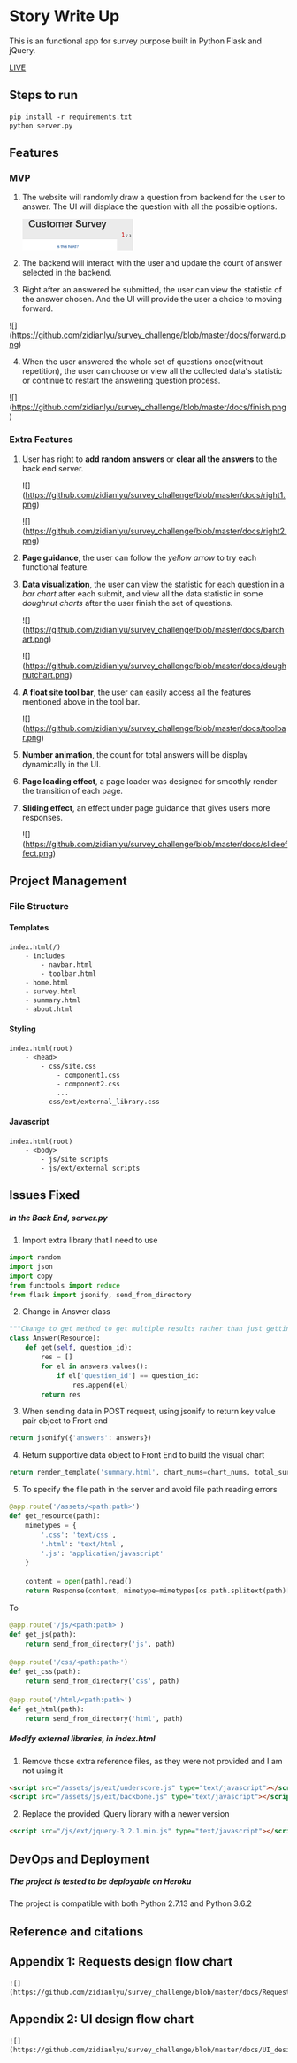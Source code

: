 # Story Write Up

This is an functional app for survey purpose built in Python Flask and jQuery.

[LIVE][survey]

## Steps to run

```
pip install -r requirements.txt
python server.py
```

## Features

### MVP

1. The website will randomly draw a question from backend for the user to answer. The UI will displace the question with all the possible options.

    <img src="https://github.com/zidianlyu/survey_challenge/blob/master/docs/question.png" align="center" width="200" overflow="hidden">

2. The backend will interact with the user and update the count of answer selected in the backend.

3. Right after an answered be submitted, the user can view the statistic of the answer chosen. And the UI will provide the user a choice to moving forward.

  ![] (https://github.com/zidianlyu/survey_challenge/blob/master/docs/forward.png)

4. When the user answered the whole set of questions once(without repetition), the user can choose or view all the collected data's statistic or continue to restart the answering question process.

  ![] (https://github.com/zidianlyu/survey_challenge/blob/master/docs/finish.png)

### Extra Features

1. User has right to **add random answers** or **clear all the answers** to the back end server.

    ![] (https://github.com/zidianlyu/survey_challenge/blob/master/docs/right1.png)

    ![] (https://github.com/zidianlyu/survey_challenge/blob/master/docs/right2.png)

2. **Page guidance**, the user can follow the _yellow arrow_ to try each functional feature.

3. **Data visualization**, the user can view the statistic for each question in a _bar chart_ after each submit, and view all the data statistic in some _doughnut charts_ after the user finish the set of questions.

    ![] (https://github.com/zidianlyu/survey_challenge/blob/master/docs/barchart.png)

    ![] (https://github.com/zidianlyu/survey_challenge/blob/master/docs/doughnutchart.png)

4. **A float site tool bar**, the user can easily access all the features mentioned above in the tool bar.

    ![] (https://github.com/zidianlyu/survey_challenge/blob/master/docs/toolbar.png)

5. **Number animation**, the count for total answers will be display dynamically in the UI.

6. **Page loading effect**, a page loader was designed for smoothly render the transition of each page.

7. **Sliding effect**, an effect under page guidance that gives users more responses.

    ![] (https://github.com/zidianlyu/survey_challenge/blob/master/docs/slideeffect.png)

## Project Management

### File Structure

#### Templates

```
index.html(/)
    - includes
        - navbar.html
        - toolbar.html
    - home.html
    - survey.html
    - summary.html
    - about.html
```

#### Styling

```
index.html(root)
    - <head>
        - css/site.css
            - component1.css
            - component2.css
            ...
        - css/ext/external_library.css
```

#### Javascript

```
index.html(root)
    - <body>
        - js/site scripts
        - js/ext/external scripts
```

## Issues Fixed

##### In the Back End, server.py

1. Import extra library that I need to use
```Python
import random
import json
import copy
from functools import reduce
from flask import jsonify, send_from_directory
```

2. Change in Answer class
```Python
"""Change to get method to get multiple results rather than just getting a single result"""
class Answer(Resource):
    def get(self, question_id):
        res = []
        for el in answers.values():
            if el['question_id'] == question_id:
                res.append(el)
        return res
```

3. When sending data in POST request, using jsonify to return key value pair object to Front end
```Python
return jsonify({'answers': answers})
```

4. Return supportive data object to Front End to build the visual chart
```Python
return render_template('summary.html', chart_nums=chart_nums, total_survey_answer=total_survey_answer, active=active, question_nums=len(chart_nums))
```

5. To specify the file path in the server and avoid file path reading errors

```Python
@app.route('/assets/<path:path>')
def get_resource(path):
    mimetypes = {
        '.css': 'text/css',
        '.html': 'text/html',
        '.js': 'application/javascript'
    }

    content = open(path).read()
    return Response(content, mimetype=mimetypes[os.path.splitext(path)[1]])

```

To
```Python
@app.route('/js/<path:path>')
def get_js(path):
    return send_from_directory('js', path)

@app.route('/css/<path:path>')
def get_css(path):
    return send_from_directory('css', path)

@app.route('/html/<path:path>')
def get_html(path):
    return send_from_directory('html', path)
```


##### Modify external libraries, in index.html


1. Remove those extra reference files, as they were not provided and I am not using it
```HTML
<script src="/assets/js/ext/underscore.js" type="text/javascript"></script>
<script src="/assets/js/ext/backbone.js" type="text/javascript"></script>
```

2. Replace the provided jQuery library with a newer version
```HTML
<script src="/js/ext/jquery-3.2.1.min.js" type="text/javascript"></script>
```

## DevOps and Deployment

##### The project is tested to be deployable on Heroku

[Heroku]: https://www.heroku.com

The project is compatible with both Python 2.7.13 and Python 3.6.2


## Reference and citations

[chartjs]: http://www.chartjs.org/
[bootstrap]: http://getbootstrap.com/
[fakeLoader]: http://joaopereirawd.github.io/fakeLoader.js/
[fontawesome]: http://fontawesome.io/
[Tesla Logo]: https://commons.wikimedia.org/wiki/File:Tesla_Motors_Logo.svg
[Tesla T Symbol]: https://commons.wikimedia.org/wiki/File:Tesla_Motors.svg

## Appendix 1: Requests design flow chart

    ![] (https://github.com/zidianlyu/survey_challenge/blob/master/docs/Requests_flow_chart.png)



## Appendix 2: UI design flow chart

    ![] (https://github.com/zidianlyu/survey_challenge/blob/master/docs/UI_design_flow_chart.png)


[survey]: https://surveychallenge.herokuapp.com/
